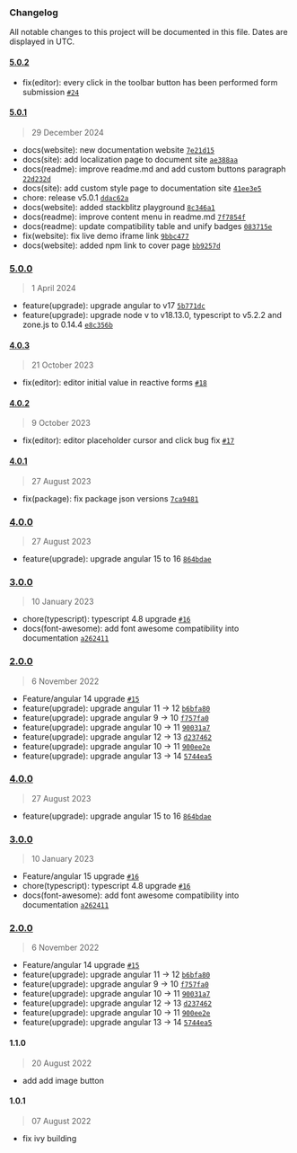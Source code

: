 ### Changelog

All notable changes to this project will be documented in this file. Dates are displayed in UTC.

#### [5.0.2](https://github.com/Raiper34/ngx-simple-text-editor/compare/5.0.1...5.0.2)

- fix(editor): every click in the toolbar button has been performed form submission [`#24`](https://github.com/Raiper34/ngx-simple-text-editor/issues/24)

<!-- auto-changelog-above -->

#### [5.0.1](https://github.com/Raiper34/ngx-simple-text-editor/compare/5.0.0...5.0.1)

> 29 December 2024

- docs(website): new documentation website [`7e21d15`](https://github.com/Raiper34/ngx-simple-text-editor/commit/7e21d15ee518ee793274a1dfa687b44dac5d5619)
- docs(site): add localization page to document site [`ae388aa`](https://github.com/Raiper34/ngx-simple-text-editor/commit/ae388aacf98b2b1734f1c8459fc26c39ea3d1d4f)
- docs(readme): improve readme.md and add custom buttons paragraph [`22d232d`](https://github.com/Raiper34/ngx-simple-text-editor/commit/22d232dbd5439460e609566826af601055480ef9)
- docs(site): add custom style page to documentation site [`41ee3e5`](https://github.com/Raiper34/ngx-simple-text-editor/commit/41ee3e5405cd311c280e1d5345f0419fae88da21)
- chore: release v5.0.1 [`ddac62a`](https://github.com/Raiper34/ngx-simple-text-editor/commit/ddac62a1efb752e7b2c68eda509d08e02d22e460)
- docs(website): added stackblitz playground [`8c346a1`](https://github.com/Raiper34/ngx-simple-text-editor/commit/8c346a1f1cadbf944a36feeef34cc9302305ee0f)
- docs(readme): improve content menu in readme.md [`7f7854f`](https://github.com/Raiper34/ngx-simple-text-editor/commit/7f7854f815db546453f1f00c0000d8b477dbc1f3)
- docs(readme): update compatibility table and unify badges [`083715e`](https://github.com/Raiper34/ngx-simple-text-editor/commit/083715e48e499b078aeba869636980a278a3ab84)
- fix(website): fix live demo iframe link [`9bbc477`](https://github.com/Raiper34/ngx-simple-text-editor/commit/9bbc4771e58a93b3a38e7c89594e89043ff82d8d)
- docs(website): added npm link to cover page [`bb9257d`](https://github.com/Raiper34/ngx-simple-text-editor/commit/bb9257d9230c407aa817172cb83e529f6aa3f6de)

### [5.0.0](https://github.com/Raiper34/ngx-simple-text-editor/compare/4.0.3...5.0.0)

> 1 April 2024

- feature(upgrade): upgrade angular to v17 [`5b771dc`](https://github.com/Raiper34/ngx-simple-text-editor/commit/5b771dccf6f6f32fca4ee10b06d4f771b7022e65)
- feature(upgrade): upgrade node v to v18.13.0, typescript to v5.2.2 and zone.js to 0.14.4 [`e8c356b`](https://github.com/Raiper34/ngx-simple-text-editor/commit/e8c356bf71ac41d7eb83edd10a8d18780d9f281f)

#### [4.0.3](https://github.com/Raiper34/ngx-simple-text-editor/compare/4.0.2...4.0.3)

> 21 October 2023

- fix(editor): editor initial value in reactive forms [`#18`](https://github.com/Raiper34/ngx-simple-text-editor/issues/18)

#### [4.0.2](https://github.com/Raiper34/ngx-simple-text-editor/compare/4.0.1...4.0.2)

> 9 October 2023

- fix(editor): editor placeholder cursor and click bug fix [`#17`](https://github.com/Raiper34/ngx-simple-text-editor/issues/17)

#### [4.0.1](https://github.com/Raiper34/ngx-simple-text-editor/compare/4.0.0...4.0.1)

> 27 August 2023

- fix(package): fix package json versions [`7ca9481`](https://github.com/Raiper34/ngx-simple-text-editor/commit/7ca948188f00881a498b2d0b38fd1bc3db3db746)

### [4.0.0](https://github.com/Raiper34/ngx-simple-text-editor/compare/3.0.0...4.0.0)

> 27 August 2023

- feature(upgrade): upgrade angular 15 to 16 [`864bdae`](https://github.com/Raiper34/ngx-simple-text-editor/commit/864bdae6dd85fe7b181d5d612d390270ed3d227e)

### [3.0.0](https://github.com/Raiper34/ngx-simple-text-editor/compare/2.0.0...3.0.0)

> 10 January 2023

- chore(typescript): typescript 4.8 upgrade [`#16`](https://github.com/Raiper34/ngx-simple-text-editor/pull/16)
- docs(font-awesome): add font awesome compatibility into documentation [`a262411`](https://github.com/Raiper34/ngx-simple-text-editor/commit/a262411fc2313c67977807f85b1f55c8ceaea609)

### [2.0.0](https://github.com/Raiper34/ngx-simple-text-editor/compare/1.4.0...2.0.0)

> 6 November 2022

- Feature/angular 14 upgrade [`#15`](https://github.com/Raiper34/ngx-simple-text-editor/pull/15)
- feature(upgrade): upgrade angular 11 -&gt; 12 [`b6bfa80`](https://github.com/Raiper34/ngx-simple-text-editor/commit/b6bfa80b8bb94d8219ada820d24de718c245607a)
- feature(upgrade): upgrade angular 9 -&gt; 10 [`f757fa0`](https://github.com/Raiper34/ngx-simple-text-editor/commit/f757fa01809c0909d7f30c2ed81877aec50b8f05)
- feature(upgrade): upgrade angular 10 -&gt; 11 [`90031a7`](https://github.com/Raiper34/ngx-simple-text-editor/commit/90031a771efb5fef3b87b7610fdf8bc04c9cec06)
- feature(upgrade): upgrade angular 12 -&gt; 13 [`d237462`](https://github.com/Raiper34/ngx-simple-text-editor/commit/d2374620264c3b722d9622b3536e1ae7dba39739)
- feature(upgrade): upgrade angular 10 -&gt; 11 [`900ee2e`](https://github.com/Raiper34/ngx-simple-text-editor/commit/900ee2ed1a71fee4bb62adcf7a6f36ae07af362f)
- feature(upgrade): upgrade angular 13 -&gt; 14 [`5744ea5`](https://github.com/Raiper34/ngx-simple-text-editor/commit/5744ea5ca96b135a8dd57580a72702d08c671e38)

### [4.0.0](https://github.com/Raiper34/ngx-simple-text-editor/compare/3.0.0...4.0.0)

> 27 August 2023

- feature(upgrade): upgrade angular 15 to 16 [`864bdae`](https://github.com/Raiper34/ngx-simple-text-editor/commit/864bdae6dd85fe7b181d5d612d390270ed3d227e)

### [3.0.0](https://github.com/Raiper34/ngx-simple-text-editor/compare/2.0.0...3.0.0)

> 10 January 2023

- Feature/angular 15 upgrade [`#16`](https://github.com/Raiper34/ngx-simple-text-editor/pull/16)
- chore(typescript): typescript 4.8 upgrade [`#16`](https://github.com/Raiper34/ngx-simple-text-editor/pull/16)
- docs(font-awesome): add font awesome compatibility into documentation [`a262411`](https://github.com/Raiper34/ngx-simple-text-editor/commit/a262411fc2313c67977807f85b1f55c8ceaea609)

### [2.0.0](https://github.com/Raiper34/ngx-simple-text-editor/compare/1.4.0...2.0.0)

> 6 November 2022

- Feature/angular 14 upgrade [`#15`](https://github.com/Raiper34/ngx-simple-text-editor/pull/15)
- feature(upgrade): upgrade angular 11 -&gt; 12 [`b6bfa80`](https://github.com/Raiper34/ngx-simple-text-editor/commit/b6bfa80b8bb94d8219ada820d24de718c245607a)
- feature(upgrade): upgrade angular 9 -&gt; 10 [`f757fa0`](https://github.com/Raiper34/ngx-simple-text-editor/commit/f757fa01809c0909d7f30c2ed81877aec50b8f05)
- feature(upgrade): upgrade angular 10 -&gt; 11 [`90031a7`](https://github.com/Raiper34/ngx-simple-text-editor/commit/90031a771efb5fef3b87b7610fdf8bc04c9cec06)
- feature(upgrade): upgrade angular 12 -&gt; 13 [`d237462`](https://github.com/Raiper34/ngx-simple-text-editor/commit/d2374620264c3b722d9622b3536e1ae7dba39739)
- feature(upgrade): upgrade angular 10 -&gt; 11 [`900ee2e`](https://github.com/Raiper34/ngx-simple-text-editor/commit/900ee2ed1a71fee4bb62adcf7a6f36ae07af362f)
- feature(upgrade): upgrade angular 13 -&gt; 14 [`5744ea5`](https://github.com/Raiper34/ngx-simple-text-editor/commit/5744ea5ca96b135a8dd57580a72702d08c671e38)

#### 1.1.0

> 20 August 2022

* add add image button

#### 1.0.1

> 07 August 2022

* fix ivy building
